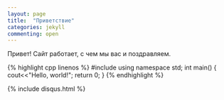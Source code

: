 ```yaml
---
layout: page
title:  "Приветствие"
categories: jekyll
commenting: open
---
```


Привет! 
Сайт работает, с чем мы вас и поздравляем.

{% highlight cpp linenos %}
#include <iostream>
using namespace std;
int main()
  {
  cout<<"Hello, world!";
  return 0;
  }
{% endhighlight %}


{% include disqus.html %}
